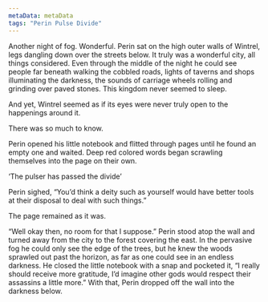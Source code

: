 ```yaml
---
metaData: metaData
tags: "Perin Pulse Divide"
---
```


Another night of fog. Wonderful. Perin sat on the high outer walls of Wintrel, legs dangling down over the streets below. It truly was a wonderful city, all things considered. Even through the middle of the night he could see people far beneath walking the cobbled roads, lights of taverns and shops illuminating the darkness, the sounds of carriage wheels rolling and grinding over paved stones. This kingdom never seemed to sleep. 

And yet, Wintrel seemed as if its eyes were never truly open to the happenings around it. 

There was so much to know.

Perin opened his little notebook and flitted through pages until he found an empty one and waited. Deep red colored words began scrawling themselves into the page on their own. 

‘The pulser has passed the divide’

Perin sighed, “You’d think a deity such as yourself would have better tools at their disposal to deal with such things.” 

The page remained as it was. 

“Well okay then, no room for that I suppose.” Perin stood atop the wall and turned away from the city to the forest covering the east. In the pervasive fog he could only see the edge of the trees, but he knew the woods sprawled out past the horizon, as far as one could see in an endless darkness. He closed the little notebook with a snap and pocketed it, “I really should receive more gratitude, I’d imagine other gods would respect their assassins a little more.” With that, Perin dropped off the wall into the darkness below.